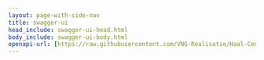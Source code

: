 ```yaml
---
layout: page-with-side-nav
title: swagger-ui
head_include: swagger-ui-head.html
body_include: swagger-ui-body.html
openapi-url: [https://raw.githubusercontent.com/VNG-Realisatie/Haal-Centraal-BAG-bevragen/master/specificatie/genereervariant/openapi.yaml](https://raw.githubusercontent.com/lvbag/BAG-API/master/Technische%20specificatie/Archief/Yaml's/BAG%20API%20Individuele%20Bevragingen/resolved/individuelebevragingen/v2/openapi.yaml)
---
```

<div id="swagger-ui"></div>
